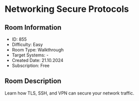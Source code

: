 ﻿# Networking Secure Protocols

## Room Information
- ID: 855
- Difficulty: Easy
- Room Type: Walkthrough
- Target Systems: -
- Created Date: 21.10.2024
- Subscription: Free

## Room Description
Learn how TLS, SSH, and VPN can secure your network traffic.
